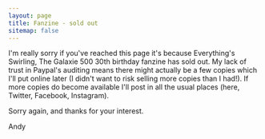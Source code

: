 ```yaml
---
layout: page
title: Fanzine - sold out
sitemap: false
---
```

I'm really sorry if you've reached this page it's because Everything's Swirling, The Galaxie 500 30th birthday fanzine has sold out. My lack of trust in Paypal's auditing means there might actually be a few copies which I'll put online later (I didn't want to risk selling more copies than I had!). If more copies do become available I'll post in all the usual places (here, Twitter, Facebook, Instagram).

Sorry again, and thanks for your interest.

Andy